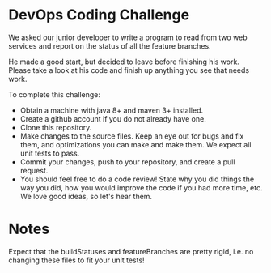 DevOps Coding Challenge
=======================

We asked our junior developer to write a program to read from two
web services and report on the status of all the feature branches.

He made a good start, but decided to leave before finishing his work.
Please take a look at his code and finish up anything you see that
needs work.

To complete this challenge:

* Obtain a machine with java 8+ and maven 3+ installed.
* Create a github account if you do not already have one.
* Clone this repository.
* Make changes to the source files.  Keep an eye out for bugs and fix them,
and optimizations you can make and make them.  We expect all unit tests to pass.
* Commit your changes, push to your repository, and create a pull request.
* You should feel free to do a code review!  State why you did things the way you
did, how you would improve the code if you had more time, etc.  We love good ideas,
so let's hear them.

Notes
=====
Expect that the buildStatuses and featureBranches are pretty rigid, i.e. no changing these files to fit
your unit tests!